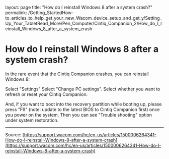 layout: page
title: "How do I reinstall Windows 8 after a system crash?"
permalink: /Getting_StartedHow-to_articles_to_help_get_your_new_Wacom_device_setup_and_get_y/Setting_Up_Your_TabletRead_More/Pen_Computer/Cintiq_Companion_2/How_do_I_reinstall_Windows_8_after_a_system_crash

# How do I reinstall Windows 8 after a system crash?

In the rare event that the Cintiq Companion crashes, you can reinstall Windows 8:

Select "Settings"
Select "Change PC settings".
Select whether you want to refresh or reset your Cintiq Companion.



And, if you want to boot into the recovery partition while booting up, please press "F9" (note: update to the latest BIOS to Cintiq Companion first) once you power on the system, Then you can see "Trouble shooting" option under system restoration.

---
Source: [https://support.wacom.com/hc/en-us/articles/1500006264341-How-do-I-reinstall-Windows-8-after-a-system-crash](https://support.wacom.com/hc/en-us/articles/1500006264341-How-do-I-reinstall-Windows-8-after-a-system-crash)
